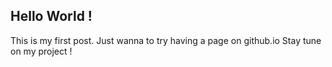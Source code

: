 ## Hello World !

This is my first post. Just wanna to try having a page on github.io
Stay tune on my project !
